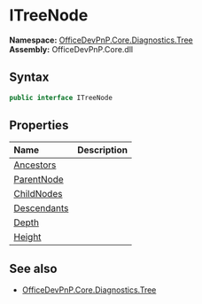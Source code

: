 # ITreeNode
  

**Namespace:** [OfficeDevPnP.Core.Diagnostics.Tree](OfficeDevPnP.Core.Diagnostics.Tree.md)  
**Assembly:** OfficeDevPnP.Core.dll  
## Syntax
```C#
public interface ITreeNode
```
## Properties
|**Name**|**Description**|
|:-----|:-----|
| [Ancestors](OfficeDevPnP.Core.Diagnostics.Tree.ITreeNode.Ancestors.md) | 
| [ParentNode](OfficeDevPnP.Core.Diagnostics.Tree.ITreeNode.ParentNode.md) | 
| [ChildNodes](OfficeDevPnP.Core.Diagnostics.Tree.ITreeNode.ChildNodes.md) | 
| [Descendants](OfficeDevPnP.Core.Diagnostics.Tree.ITreeNode.Descendants.md) | 
| [Depth](OfficeDevPnP.Core.Diagnostics.Tree.ITreeNode.Depth.md) | 
| [Height](OfficeDevPnP.Core.Diagnostics.Tree.ITreeNode.Height.md) | 
## See also
- [OfficeDevPnP.Core.Diagnostics.Tree](OfficeDevPnP.Core.Diagnostics.Tree.md)
